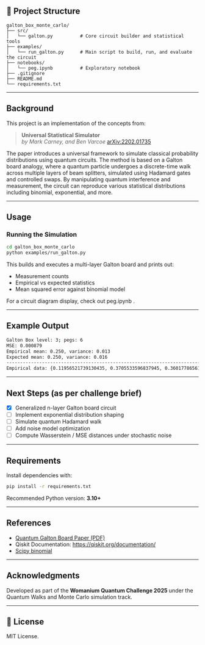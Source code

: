 ## 📁 Project Structure

```
galton_box_monte_carlo/
├── src/
│   └── galton.py          # Core circuit builder and statistical tools
├── examples/
│   └── run_galton.py      # Main script to build, run, and evaluate the circuit
├── notebooks/
│   └── peg.ipynb          # Exploratory notebook
├── .gitignore
├── README.md
└── requirements.txt
```

---

## Background

This project is an implementation of the concepts from:

> **Universal Statistical Simulator**  
> *by Mark Carney, and Ben Varcoe*
[arXiv:2202.01735](https://arxiv.org/pdf/2202.01735)

The paper introduces a universal framework to simulate classical probability distributions using quantum circuits. The method is based on a Galton board analogy, where a quantum particle undergoes a discrete-time walk across multiple layers of beam splitters, simulated using Hadamard gates and controlled swaps. By manipulating quantum interference and measurement, the circuit can reproduce various statistical distributions including binomial, exponential, and more.

---

## Usage

### Running the Simulation

```bash
cd galton_box_monte_carlo
python examples/run_galton.py
```

This builds and executes a multi-layer Galton board and prints out:

- Measurement counts
- Empirical vs expected statistics
- Mean squared error against binomial model

For a circuit diagram display, check out peg.ipynb . 

---

## Example Output

```bash
Galton Box level: 3; pegs: 6
MSE: 0.000879
Empirical mean: 0.250, variance: 0.013
Expected mean: 0.250, variance: 0.016
---------------------------------------------------------------------------------
Empirical data: {0.11956521739130435, 0.3705533596837945, 0.3601778656126482, 0.14970355731225296]
```

---

## Next Steps (as per challenge brief)

- [x] Generalized n-layer Galton board circuit
- [ ] Implement exponential distribution shaping
- [ ] Simulate quantum Hadamard walk
- [ ] Add noise model optimization
- [ ] Compute Wasserstein / MSE distances under stochastic noise

---

## Requirements

Install dependencies with:

```bash
pip install -r requirements.txt
```

Recommended Python version: **3.10+**

---

## References

- [Quantum Galton Board Paper (PDF)](https://arxiv.org/pdf/2202.01735)
- Qiskit Documentation: https://qiskit.org/documentation/
- [Scipy binomial](https://docs.scipy.org/doc/scipy/reference/generated/scipy.stats.binom.html)

---

## Acknowledgments

Developed as part of the **Womanium Quantum Challenge 2025** under the Quantum Walks and Monte Carlo simulation track.

---

## 🔗 License

MIT License.
